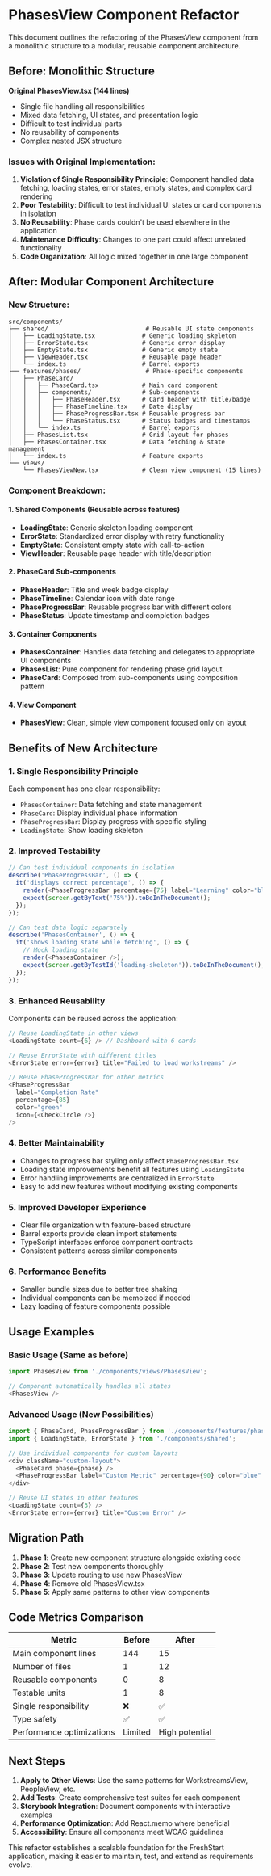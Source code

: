 # PhasesView Component Refactor

This document outlines the refactoring of the PhasesView component from a monolithic structure to a modular, reusable component architecture.

## Before: Monolithic Structure

**Original PhasesView.tsx (144 lines)**
- Single file handling all responsibilities
- Mixed data fetching, UI states, and presentation logic
- Difficult to test individual parts
- No reusability of components
- Complex nested JSX structure

### Issues with Original Implementation:
1. **Violation of Single Responsibility Principle**: Component handled data fetching, loading states, error states, empty states, and complex card rendering
2. **Poor Testability**: Difficult to test individual UI states or card components in isolation
3. **No Reusability**: Phase cards couldn't be used elsewhere in the application
4. **Maintenance Difficulty**: Changes to one part could affect unrelated functionality
5. **Code Organization**: All logic mixed together in one large component

## After: Modular Component Architecture

### New Structure:
```
src/components/
├── shared/                           # Reusable UI state components
│   ├── LoadingState.tsx             # Generic loading skeleton
│   ├── ErrorState.tsx               # Generic error display
│   ├── EmptyState.tsx               # Generic empty state
│   ├── ViewHeader.tsx               # Reusable page header
│   └── index.ts                     # Barrel exports
├── features/phases/                  # Phase-specific components
│   ├── PhaseCard/
│   │   ├── PhaseCard.tsx            # Main card component
│   │   ├── components/              # Sub-components
│   │   │   ├── PhaseHeader.tsx      # Card header with title/badge
│   │   │   ├── PhaseTimeline.tsx    # Date display
│   │   │   ├── PhaseProgressBar.tsx # Reusable progress bar
│   │   │   └── PhaseStatus.tsx      # Status badges and timestamps
│   │   └── index.ts                 # Barrel exports
│   ├── PhasesList.tsx               # Grid layout for phases
│   ├── PhasesContainer.tsx          # Data fetching & state management
│   └── index.ts                     # Feature exports
└── views/
    └── PhasesViewNew.tsx            # Clean view component (15 lines)
```

### Component Breakdown:

#### 1. **Shared Components** (Reusable across features)
- **LoadingState**: Generic skeleton loading component
- **ErrorState**: Standardized error display with retry functionality
- **EmptyState**: Consistent empty state with call-to-action
- **ViewHeader**: Reusable page header with title/description

#### 2. **PhaseCard Sub-components**
- **PhaseHeader**: Title and week badge display
- **PhaseTimeline**: Calendar icon with date range
- **PhaseProgressBar**: Reusable progress bar with different colors
- **PhaseStatus**: Update timestamp and completion badges

#### 3. **Container Components**
- **PhasesContainer**: Handles data fetching and delegates to appropriate UI components
- **PhasesList**: Pure component for rendering phase grid layout
- **PhaseCard**: Composed from sub-components using composition pattern

#### 4. **View Component**
- **PhasesView**: Clean, simple view component focused only on layout

## Benefits of New Architecture

### 1. **Single Responsibility Principle**
Each component has one clear responsibility:
- `PhasesContainer`: Data fetching and state management
- `PhaseCard`: Display individual phase information
- `PhaseProgressBar`: Display progress with specific styling
- `LoadingState`: Show loading skeleton

### 2. **Improved Testability**
```typescript
// Can test individual components in isolation
describe('PhaseProgressBar', () => {
  it('displays correct percentage', () => {
    render(<PhaseProgressBar percentage={75} label="Learning" color="blue" />);
    expect(screen.getByText('75%')).toBeInTheDocument();
  });
});

// Can test data logic separately
describe('PhasesContainer', () => {
  it('shows loading state while fetching', () => {
    // Mock loading state
    render(<PhasesContainer />);
    expect(screen.getByTestId('loading-skeleton')).toBeInTheDocument();
  });
});
```

### 3. **Enhanced Reusability**
Components can be reused across the application:

```typescript
// Reuse LoadingState in other views
<LoadingState count={6} /> // Dashboard with 6 cards

// Reuse ErrorState with different titles
<ErrorState error={error} title="Failed to load workstreams" />

// Reuse PhaseProgressBar for other metrics
<PhaseProgressBar 
  label="Completion Rate" 
  percentage={85} 
  color="green"
  icon={<CheckCircle />}
/>
```

### 4. **Better Maintainability**
- Changes to progress bar styling only affect `PhaseProgressBar.tsx`
- Loading state improvements benefit all features using `LoadingState`
- Error handling improvements are centralized in `ErrorState`
- Easy to add new features without modifying existing components

### 5. **Improved Developer Experience**
- Clear file organization with feature-based structure
- Barrel exports provide clean import statements
- TypeScript interfaces enforce component contracts
- Consistent patterns across similar components

### 6. **Performance Benefits**
- Smaller bundle sizes due to better tree shaking
- Individual components can be memoized if needed
- Lazy loading of feature components possible

## Usage Examples

### Basic Usage (Same as before)
```typescript
import PhasesView from './components/views/PhasesView';

// Component automatically handles all states
<PhasesView />
```

### Advanced Usage (New Possibilities)
```typescript
import { PhaseCard, PhaseProgressBar } from './components/features/phases';
import { LoadingState, ErrorState } from './components/shared';

// Use individual components for custom layouts
<div className="custom-layout">
  <PhaseCard phase={phase} />
  <PhaseProgressBar label="Custom Metric" percentage={90} color="blue" />
</div>

// Reuse UI states in other features
<LoadingState count={3} />
<ErrorState error={error} title="Custom Error" />
```

## Migration Path

1. **Phase 1**: Create new component structure alongside existing code
2. **Phase 2**: Test new components thoroughly
3. **Phase 3**: Update routing to use new PhasesView
4. **Phase 4**: Remove old PhasesView.tsx
5. **Phase 5**: Apply same patterns to other view components

## Code Metrics Comparison

| Metric | Before | After |
|--------|--------|-------|
| Main component lines | 144 | 15 |
| Number of files | 1 | 12 |
| Reusable components | 0 | 8 |
| Testable units | 1 | 8 |
| Single responsibility | ❌ | ✅ |
| Type safety | ✅ | ✅ |
| Performance optimizations | Limited | High potential |

## Next Steps

1. **Apply to Other Views**: Use the same patterns for WorkstreamsView, PeopleView, etc.
2. **Add Tests**: Create comprehensive test suites for each component
3. **Storybook Integration**: Document components with interactive examples
4. **Performance Optimization**: Add React.memo where beneficial
5. **Accessibility**: Ensure all components meet WCAG guidelines

This refactor establishes a scalable foundation for the FreshStart application, making it easier to maintain, test, and extend as requirements evolve.